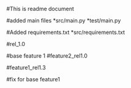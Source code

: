 #This is readme document

#added main files
*src/main.py
*test/main.py

#Added requirements.txt
*src/requirements.txt

#rel_1.0

#base feature 1
#feature2_rel1.0

#feature1_rel1.3


#fix for base feature1

